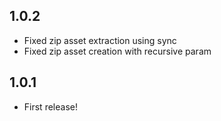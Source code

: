 ## 1.0.2
* Fixed zip asset extraction using sync
* Fixed zip asset creation with recursive param

## 1.0.1

* First release!
